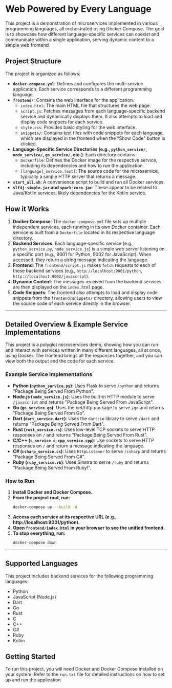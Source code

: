 # Web Powered by Every Language

This project is a demonstration of microservices implemented in various programming languages, all orchestrated using Docker Compose. The goal is to showcase how different language-specific services can coexist and communicate within a single application, serving dynamic content to a simple web frontend.

## Project Structure

The project is organized as follows:

- **`docker-compose.yml`**: Defines and configures the multi-service application. Each service corresponds to a different programming language.
- **`frontend/`**: Contains the web interface for the application.
    - `index.html`: The main HTML file that structures the web page.
    - `script.js`: Fetches messages from each language-specific backend service and dynamically displays them. It also attempts to load and display code snippets for each service.
    - `style.css`: Provides basic styling for the web interface.
    - `snippets/`: Contains text files with code snippets for each language, which are displayed in the frontend when the "Show Code" button is clicked.
- **Language-Specific Service Directories (e.g., `python_service/`, `node_service/`, `go_service/`, etc.)**: Each directory contains:
    - `Dockerfile`: Defines the Docker image for the respective service, including its dependencies and how to run the application.
    - `[language]_service.[ext]`: The source code for the microservice, typically a simple HTTP server that returns a message.
- **`start_all.sh`**: A convenience script to build and run all Docker services.
- **`slf4j-simple.jar` and `spark-core.jar`**: These appear to be related to Java/Kotlin services, likely dependencies for the Kotlin service.

## How it Works

1.  **Docker Compose**: The `docker-compose.yml` file sets up multiple independent services, each running in its own Docker container. Each service is built from a `Dockerfile` located in its respective language directory.
2.  **Backend Services**: Each language-specific service (e.g., `python_service.py`, `node_service.js`) is a simple web server listening on a specific port (e.g., 9001 for Python, 9002 for JavaScript). When accessed, they return a string message indicating the language.
3.  **Frontend**: The `frontend/script.js` makes `fetch` requests to each of these backend services (e.g., `http://localhost:9001/python`, `http://localhost:9002/javascript`).
4.  **Dynamic Content**: The messages received from the backend services are then displayed on the `index.html` page.
5.  **Code Snippets**: The frontend also attempts to load and display code snippets from the `frontend/snippets/` directory, allowing users to view the source code of each service directly in the browser.

---

## Detailed Overview & Example Service Implementations

This project is a polyglot microservices demo, showing how you can run and interact with services written in many different languages, all at once, using Docker. The frontend brings all the responses together, and you can view both the output and the code for each service.

### Example Service Implementations

- **Python (`python_service.py`)**: Uses Flask to serve `/python` and returns "Package Being Served From Python".
- **Node.js (`node_service.js`)**: Uses the built-in HTTP module to serve `/javascript` and returns "Package Being Served From JavaScript".
- **Go (`go_service.go`)**: Uses the net/http package to serve `/go` and returns "Package Being Served From Go".
- **Dart (`dart_service.dart`)**: Uses the `dart:io` library to serve `/dart` and returns "Package Being Served From Dart".
- **Rust (`rust_service.rs`)**: Uses low-level TCP sockets to serve HTTP responses on `/` and returns "Package Being Served From Rust".
- **C/C++ (`c_service.c`, `cpp_service.cpp`)**: Use sockets to serve HTTP responses on `/` and return a message indicating the language.
- **C# (`csharp_service.cs`)**: Uses `HttpListener` to serve `/csharp` and returns "Package Being Served From C#".
- **Ruby (`ruby_service.rb`)**: Uses Sinatra to serve `/ruby` and returns "Package Being Served From Ruby!".

### How to Run

1. **Install Docker and Docker Compose.**
2. **From the project root, run:**
   ```bash
   docker-compose up --build -d
   ```
3. **Access each service at its respective URL (e.g., http://localhost:9001/python).**
4. **Open `frontend/index.html` in your browser to see the unified frontend.**
5. **To stop everything, run:**
   ```bash
   docker-compose down
   ```

---

## Supported Languages

This project includes backend services for the following programming languages:

-   Python
-   JavaScript (Node.js)
-   Dart
-   Go
-   Rust
-   C
-   C++
-   C#
-   Ruby
-   Kotlin

## Getting Started

To run this project, you will need Docker and Docker Compose installed on your system. Refer to the `run.txt` file for detailed instructions on how to set up and run the application.